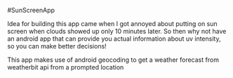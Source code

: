 #SunScreenApp

Idea for building this app came when I got annoyed about putting on sun screen when clouds showed up only 10 minutes later.
So then why not have an android app that can provide you actual information about uv intensity, so you can make better decisions!

This app makes use of android geocoding to get a weather forecast from weatherbit api from a prompted location


